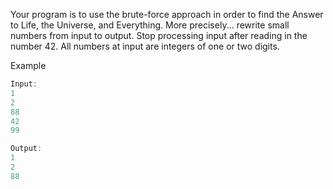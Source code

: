 Your program is to use the brute-force approach in order to find the Answer to Life, the Universe, and Everything. More precisely... rewrite small numbers from input to output. Stop processing input after reading in the number 42. All numbers at input are integers of one or two digits.


Example

``` cpp
Input:
1
2
88
42
99

Output:
1
2
88
```
